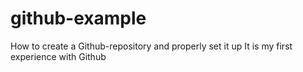# github-example
How to create a Github-repository and properly set it up
It is my first experience with Github
